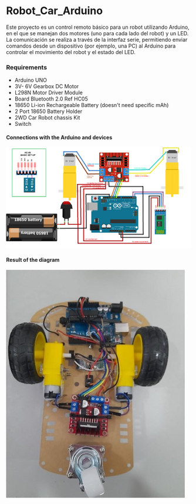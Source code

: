 # Robot_Car_Arduino

Este proyecto es un control remoto básico para un robot utilizando Arduino, en el que se manejan dos motores (uno para cada lado del robot) y un LED. La comunicación se realiza a través de la interfaz serie, permitiendo enviar comandos desde un dispositivo (por ejemplo, una PC) al Arduino para controlar el movimiento del robot y el estado del LED.

### Requirements

* Arduino UNO
* 3V- 6V Gearbox DC Motor
* L298N Motor Driver Module
* Board Bluetooth 2.0 Ref HC05
* 18650 Li-ion Rechargeable Battery (doesn't  need specific mAh)
* 2 Port 18650 Battery Holder
* 2WD Car Robot chassis Kit
* Switch

#### Connections with the Arduino and devices

![Model 0.1](https://github.com/Trex-Codes/Robot_Card_Arduino/blob/master/Images/Proyecto_Car%20Arduino_Assembly.png?raw=true)


#### Result of the diagram

![Model 0.2](https://github.com/Trex-Codes/Robot_Card_Arduino/blob/master/Images/Robot_Ended.jpg?raw=true)
